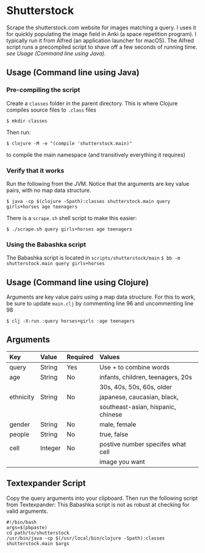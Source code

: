 # Shutterstock
Scrape the shutterstock.com website for images matching a query.  I uses it for
quickly populating the image field in Anki (a space repetition program). I typically run it from Alfred (an application launcher for macOS). The Alfred script runs a precompiled script to shave off a few seconds of running time. *see Usage (Command line using Java)*. 

## Usage (Command line using Java)
### Pre-compiling the script
Create a `classes` folder in the parent directory.  This is where Clojure compiles source files to `.class` files

`$ mkdir classes`

Then run:

`$ clojure -M -e "(compile 'shutterstock.main)"`

to compile the main namespace (and transitively everything it requires)

### Verify that it works
Run the following from the JVM.  Notice that the arguments are key value pairs, with no map data structure. 

`$ java -cp $(clojure -Spath):classes shutterstock.main query girls+horses age teenagers`


There is a `scrape.sh` shell script to make this easier:

`$ ./scrape.sh query girls+horses age teenagers`

### Using the Babashka script
The Babashka script is located in `scripts/shutterstock/main`
`$ bb -m shutterstock.main query girls+horses`

## Usage (Command line using Clojure)
Arguments are key value pairs using a map data structure. For this to work, be sure to update `main.clj` by commenting line 96 and uncommenting line 98

`$ clj -X:run :query horses+girls :age teenagers`

## Arguments
| Key       | Value   | Required | Values                             |
| :-------- | :------ | :------- | :--------------------------------- |
| query     | String  | Yes      | Use + to combine words             |
| age       | String  | No       | infants, children, teenagers, 20s  |
|           |         |          | 30s, 40s, 50s, 60s, older          |
| ethnicity | String  | No       | japanese, caucasian, black,        |
|           |         |          | southeast-asian, hispanic, chinese |
| gender    | String  | No       | male, female                       |
| people    | String  | No       | true, false                        |
| cell      | Integer | No       | postive number specifes what cell  |
|           |         |          | image you want                     |


## Textexpander Script
Copy the query arguments into your clipboard.  Then run the following script from Textexpander:
This Babashka script is not as robust at checking for valid arguments.
```
#!/bin/bash
args=$(pbpaste)
cd path/to/shutterstock
/usr/bin/java -cp $(/usr/local/bin/clojure -Spath):classes shutterstock.main $args
```
